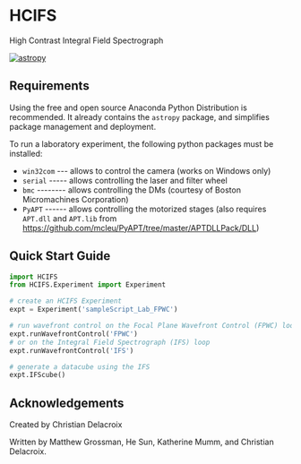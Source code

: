 # HCIFS 
High Contrast Integral Field Spectrograph 

[![astropy](http://img.shields.io/badge/powered%20by-AstroPy-orange.svg?style=flat)](http://www.astropy.org/)

Requirements
-------------------------------
Using the free and open source Anaconda Python Distribution is recommended. It already contains the ``astropy`` package, and simplifies package management and deployment.

To run a laboratory experiment, the following python packages must be installed:
* ``win32com`` --- allows to control the camera (works on Windows only)
* ``serial`` ----- allows controlling the laser and filter wheel
* ``bmc`` -------- allows controlling the DMs (courtesy of Boston Micromachines Corporation)
* ``PyAPT`` ------ allows controlling the motorized stages (also requires ``APT.dll`` and ``APT.lib`` from https://github.com/mcleu/PyAPT/tree/master/APTDLLPack/DLL)

Quick Start Guide
-------------------------------

```python
import HCIFS
from HCIFS.Experiment import Experiment

# create an HCIFS Experiment 
expt = Experiment('sampleScript_Lab_FPWC')

# run wavefront control on the Focal Plane Wavefront Control (FPWC) loop
expt.runWavefrontControl('FPWC')
# or on the Integral Field Spectrograph (IFS) loop
expt.runWavefrontControl('IFS')

# generate a datacube using the IFS
expt.IFScube()
```

Acknowledgements
-------------------------------
Created by Christian Delacroix

Written by Matthew Grossman, He Sun, Katherine Mumm, and Christian Delacroix.
